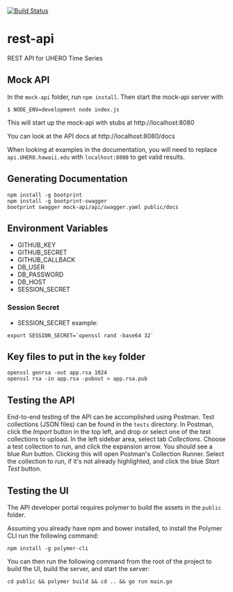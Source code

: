 [![Build Status](https://travis-ci.org/UHERO/rest-api.svg?branch=master)](https://travis-ci.org/UHERO/rest-api)
# rest-api
REST API for UHERO Time Series

## Mock API

In the `mock-api` folder, run `npm install`. Then start the mock-api server with

```
$ NODE_ENV=development node index.js
```

This will start up the mock-api with stubs at http://localhost:8080

You can look at the API docs at http://localhost:8080/docs

When looking at examples in the documentation, you will need to replace `api.UHERO.hawaii.edu` with `localhost:8080` to get valid results.

## Generating Documentation

```
npm install -g bootprint
npm install -g bootprint-swagger
bootprint swagger mock-api/api/swagger.yaml public/docs
```


## Environment Variables

* GITHUB_KEY
* GITHUB_SECRET
* GITHUB_CALLBACK
* DB_USER
* DB_PASSWORD
* DB_HOST
* SESSION_SECRET

### Session Secret
* SESSION_SECRET example:
```
export SESSION_SECRET=`openssl rand -base64 32`
```

## Key files to put in the `key` folder
```
openssl genrsa -out app.rsa 1024
openssl rsa -in app.rsa -pubout > app.rsa.pub
```

## Testing the API

End-to-end testing of the API can be accomplished using Postman. Test collections (JSON files) can be
found in the `tests` directory. In Postman, click the *Import* button in the top left, and drop
or select one of the test collections to upload. In the left sidebar area, select tab *Collections*.
Choose a test collection to run, and click the expansion arrow. You should see a blue *Run* button.
Clicking this will open Postman's Collection Runner. Select the collection to run, if it's not already
highlighted, and click the blue *Start Test* button.

## Testing the UI

The API developer portal requires polymer to build the assets in the `public` folder.

Assuming you already have npm and bower installed, to install the Polymer CLI run the following command:
```
npm install -g polymer-cli
```

You can then run the following command from the root of the project to build the UI, build the server, and start the server:
```
cd public && polymer build && cd .. && go run main.go
```
